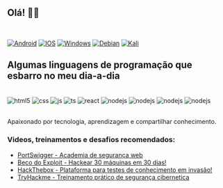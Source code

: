 
## Olá! 👨‍💻
<br>


[![Android](https://img.shields.io/badge/Android-3DDC84?style=for-the-badge&logo=android&logoColor=white)](https://www.android.com/intl/pt-BR_br/)
[![IOS](https://img.shields.io/badge/iOS-000000?style=for-the-badge&logo=ios&logoColor=white)](https://www.apple.com/br/ios/ios-15/)
[![Windows](https://img.shields.io/badge/Windows-0078D6?style=for-the-badge&logo=windows&logoColor=whit)](https://www.microsoft.com/pt-br/windows/?r=1)
[![Debian](https://img.shields.io/badge/Debian-D70A53?style=for-the-badge&logo=debian&logoColor=white)](https://www.debian.org/index.pt.html)
[![Kali](https://img.shields.io/badge/Kali-268BEE?style=for-the-badge&logo=kalilinux&logoColor=white)](https://www.kali.org/get-kali/#kali-bare-metal)


## Algumas linguagens de programação que esbarro no meu dia-a-dia
</br>

<div style="display: inline_block">
  <img align="center" alt="html5" src="https://img.shields.io/badge/HTML5-E34F26?style=for-the-badge&logo=html5&logoColor=white" />
  <img align="center" alt="css" src="https://img.shields.io/badge/Python-3776AB?style=for-the-badge&logo=python&logoColor=white" />
  <img align="center" alt="js" src="https://img.shields.io/badge/.NET-5C2D91?style=for-the-badge&logo=.net&logoColor=white" />
  <img align="center" alt="ts" src="https://img.shields.io/badge/JavaScript-323330?style=for-the-badge&logo=javascript&logoColor=F7DF1E" />
  <img align="center" alt="react" src="https://img.shields.io/badge/Shell_Script-121011?style=for-the-badge&logo=gnu-bash&logoColor=white" />
  <img align="center" alt="nodejs" src="https://img.shields.io/badge/PHP-777BB4?style=for-the-badge&logo=php&logoColor=white" />
    <img align="center" alt="nodejs" src="https://img.shields.io/badge/Node.js-43853D?style=for-the-badge&logo=node.js&logoColor=white" />
      <img align="center" alt="nodejs" src="https://img.shields.io/badge/Java-ED8B00?style=for-the-badge&logo=java&logoColor=white" />
        <img align="center" alt="nodejs" src="https://img.shields.io/badge/C-00599C?style=for-the-badge&logo=c&logoColor=white" />
</div><br/>

Apaixonado por tecnologia, aprendizagem e compartilhar conhecimento. 


### Videos, treinamentos e desafios recomendados:
- [PortSwigger - Academia de segurança web](https://portswigger.net/web-security)<br/>
- [Beco do Exploit - Hackear 30 máquinas em 30 dias!](https://www.youtube.com/watch?v=xnCS8fYfrjs&list=PLHBDBcFA_l_WBcUJWf8cp5BaPsUkquRQU)<br/>
- [HackThebox - Plataforma para testes de conhecimento em invasão!](https://www.hackthebox.com/)<br/>
- [TryHackme - Treinamento prático de segurança cibernetica ](https://tryhackme.com/)<br/>
